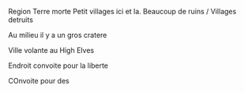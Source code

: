 Region
Terre morte
Petit villages ici et la.
Beaucoup de ruins  / Villages detruits 

Au milieu il y a un gros cratere

Ville volante au High Elves

Endroit convoite pour la liberte

COnvoite pour des 